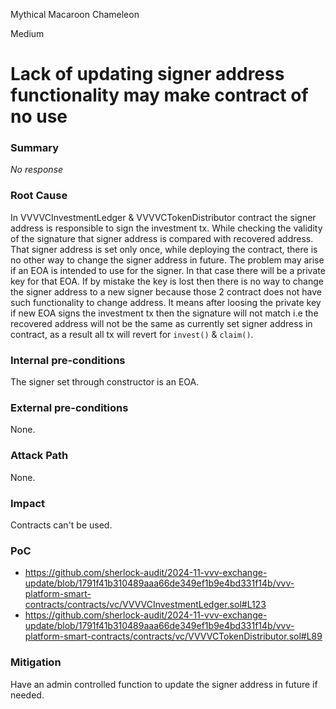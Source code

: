 Mythical Macaroon Chameleon

Medium

# Lack of updating signer address functionality may make contract of no use

### Summary

_No response_

### Root Cause

In VVVVCInvestmentLedger & VVVVCTokenDistributor contract the signer address is responsible to sign the investment tx. While checking the validity of the signature that signer address is compared with recovered address. That signer address is set only once, while deploying the contract, there is no other way to change the signer address in future. The problem may arise if an EOA is intended to use for the signer. In that case there will be a private key for that EOA. If by mistake the key is lost then there is no way to change the signer address to a new signer because  those 2 contract does not have such functionality to change address. It means after loosing the private key if new EOA signs the investment tx then the signature will not match i.e the recovered address will not be the same as currently set signer address in contract, as a result all tx will revert for `invest()` & `claim()`. 

### Internal pre-conditions

The signer set through constructor is an EOA.

### External pre-conditions

None.

### Attack Path

None.

### Impact

Contracts can't be used. 

### PoC

- https://github.com/sherlock-audit/2024-11-vvv-exchange-update/blob/1791f41b310489aaa66de349ef1b9e4bd331f14b/vvv-platform-smart-contracts/contracts/vc/VVVVCInvestmentLedger.sol#L123
- https://github.com/sherlock-audit/2024-11-vvv-exchange-update/blob/1791f41b310489aaa66de349ef1b9e4bd331f14b/vvv-platform-smart-contracts/contracts/vc/VVVVCTokenDistributor.sol#L89

### Mitigation

Have an admin controlled function to update the signer address in future if needed.